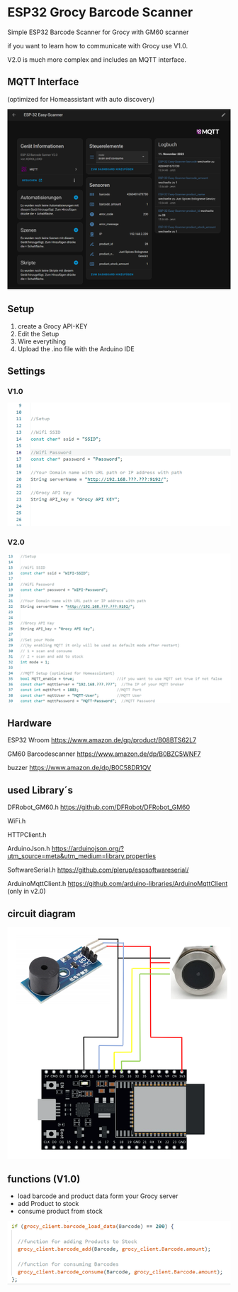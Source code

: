 # ESP32 Grocy Barcode Scanner
Simple ESP32 Barcode Scanner for Grocy with GM60 scanner


if you want to learn how to communicate with Grocy use V1.0.

V2.0 is much more complex and includes an MQTT interface.


## MQTT Interface

(optimized for Homeassistant with auto discovery)

![MQTT-controlls](/img/MQTT-controlls.png)

## Setup
   1. create a Grocy API-KEY
   2. Edit the Setup
   3. Wire everytihing
   4. Upload the .ino file with the Arduino IDE

## Settings
### V1.0

![settings](/img/settings.png)

### V2.0

![settings_v2](/img/settings_v2.png)

## Hardware

ESP32 Wroom https://www.amazon.de/gp/product/B08BTS62L7

GM60 Barcodescanner https://www.amazon.de/dp/B0BZC5WNF7

buzzer https://www.amazon.de/dp/B0C58DR1QV


## used Library´s

DFRobot_GM60.h https://github.com/DFRobot/DFRobot_GM60

WiFi.h

HTTPClient.h

ArduinoJson.h https://arduinojson.org/?utm_source=meta&utm_medium=library.properties

SoftwareSerial.h https://github.com/plerup/espsoftwareserial/

ArduinoMqttClient.h https://github.com/arduino-libraries/ArduinoMqttClient (only in v2.0)

## circuit diagram

![circuit diagram](/img/circuit.png)

## functions (V1.0)

   - load barcode and product data form your Grocy server
   - add Product to stock
   - consume product from stock

![functions](/img/functions.png)
